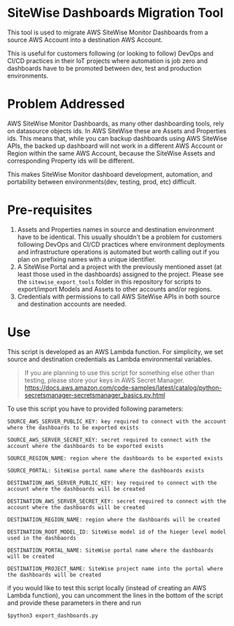 # SiteWise Dashboards Migration Tool

This tool is used to migrate AWS SiteWise Monitor Dashboards from a source AWS Account into a destination AWS Account.

This is useful for customers following (or looking to follow) DevOps and CI/CD practices in their IoT projects where automation is job zero and dashboards have to be promoted between dev, test and production environments.

# Problem Addressed

AWS SiteWise Monitor Dashboards, as many other dashboarding tools, rely on datasource objects ids.
In AWS SiteWise these are Assets and Properties ids.
This means that, while you can backup dashboards using AWS SiteWise APIs, the backed up dashboard will not work in a different AWS Account or Region within the same AWS Account, because the SiteWise Assets and corresponding Property ids will be different.

This makes SiteWise Monitor dashboard development, automation, and portability between environments(dev, testing, prod, etc) difficult. 

# Pre-requisites

1. Assets and Properties names in source and destination environment have to be identical. This usually shouldn't be a problem for customers following DevOps and CI/CD practices where environment deployments and infrastructure operations is automated but worth calling out if you plan on prefixing names with a unique identifier.  
2. A SiteWise Portal and a project with the previously mentioned asset (at least those used in the dashboards) assigned to the project. Please see the `sitewise_export_tools` folder in this repository for scripts to export/import Models and Assets to other accounts and/or regions.  
3. Credentials with permissions to call AWS SiteWise APIs in both source and destination accounts are needed.

# Use

This script is developed as an AWS Lambda function. For simplicity, we set source and destination credentials as Lambda environmental variables.

>If you are planning to use this script for something else other than testing, please store your keys in AWS Secret Manager.
>https://docs.aws.amazon.com/code-samples/latest/catalog/python-secretsmanager-secretsmanager_basics.py.html

To use this script you have to provided following parameters:

`SOURCE_AWS_SERVER_PUBLIC_KEY: key required to connect with the account where the dashboards to be exported exists`

`SOURCE_AWS_SERVER_SECRET_KEY: secret required to connect with the account where the dashboards to be exported exists`

`SOURCE_REGION_NAME: region where the dashboards to be exported exists`

`SOURCE_PORTAL: SiteWise portal name where the dashboards exists`

`DESTINATION_AWS_SERVER_PUBLIC_KEY: key required to connect with the account where the dashboards will be created`

`DESTINATION_AWS_SERVER_SECRET_KEY: secret required to connect with the account where the dashboards will be created`

`DESTINATION_REGION_NAME: region where the dashboards will be created`

`DESTINATION_ROOT_MODEL_ID: SiteWise model id of the hieger level model used in the dashbaords`

`DESTINATION_PORTAL_NAME: SiteWise portal name where the dashboards will be created`

`DESTINATION_PROJECT_NAME: SiteWise project name into the portal where the dashboards will be created`

if you would like to test this script locally (instead of creating an AWS Lambda function),
you can uncomment the lines in the bottom of the script and provide these parameters in there and run

`$python3 export_dashboards.py`
